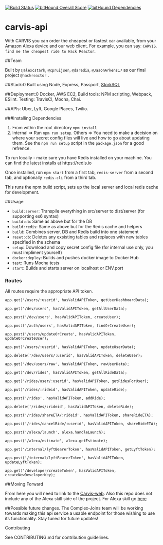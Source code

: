 [![Build Status](https://travis-ci.org/complex-joins/carvis-api.svg?branch=master)](https://travis-ci.org/complex-joins/carvis-api) [![bitHound Overall Score](https://www.bithound.io/github/complex-joins/carvis-api/badges/score.svg)](https://www.bithound.io/github/complex-joins/carvis-api) [![bitHound Dependencies](https://www.bithound.io/github/complex-joins/carvis-api/badges/dependencies.svg)](https://www.bithound.io/github/complex-joins/carvis-api/master/dependencies/npm)

# carvis-api

With CARVIS you can order the cheapest or fastest car available, from your Amazon Alexa device and our web client.
For example, you can say: `CARVIS, find me the cheapest ride to Hack Reactor`.

##Team

Built by `@alexcstark`, `@cpruijsen`, `@daredia`, `@JasonArkens17` as our final project `@hackreactor` .

##Stack:0 Built using Node, Express, Passport, [StorkSQL](https://www.npmjs.com/package/storkSQL)

##Deployment:0 Docker, AWS EC2, Build tools: NPM scripting, Webpack, ESlint. Testing: TravisCI, Mocha, Chai.

##APIs:
Uber, Lyft, Google Places, Twilio.

###Installing Dependencies

1. From within the root directory `npm install`
2. Internal => Run `npm run setup`. Others => You need to make a decision on where your secret config files will live and how to go about updating them. See the `npm run setup` script in the `package.json` for a good refrence.

To run locally - make sure you have Redis installed on your machine.
You can find the latest installs at https://redis.io

Once installed, run `npm start` from a first tab, `redis-server` from a second tab, and optionally `redis-cli` from a third tab.

This runs the npm build script, sets up the local server and local redis cache for development.

##Usage

* `build:server`: Transpile everything in src/server to dist/server (for supporting es6 syntax)
* `build:db`: Same as above but for the DB
* `build:redis`: Same as above but for the Redis cache and helpers
* `build`: Combines server, DB and Redis build into one statement
* `reset:db`: Deletes any exsisting tables and replaces with new tables specified in the schema
* `setup`: Download and copy secret config file (for internal use only, you must impliment yourself)
* `docker:deploy`: Builds and pushes docker image to Docker Hub
* `test`: Runs Mocha tests
* `start`: Builds and starts server on localhost or ENV.port

### Routes

All routes require the appropriate API token.

  `app.get('/users/:userid', hasValidAPIToken, getUserDashboardData);`

  `app.get('/dev/users', hasValidAPIToken, getAllUserData);`

  `app.post('/dev/users', hasValidAPIToken, createUser);`

  `app.post('/auth/users', hasValidAPIToken, findOrCreateUser);`

  `app.post('/users/updateOrCreate', hasValidAPIToken, updateOrCreateUser);`

  `app.put('/users/:userid', hasValidAPIToken, updateUserData);`

  `app.delete('/dev/users/:userid', hasValidAPIToken, deleteUser);`

  `app.get('/dev/users/raw', hasValidAPIToken, rawUserData);`

  `app.get('/dev/rides', hasValidAPIToken, getAllRideData);`

  `app.get('/rides/user/:userid', hasValidAPIToken, getRidesForUser);`

  `app.put('/rides/:rideid', hasValidAPIToken, updateRide);`

  `app.post('/rides', hasValidAPIToken, addRide);`

  `app.delete('/rides/:rideid', hasValidAPIToken, deleteRide);`

  `app.post('/rides/shareETA/:rideid', hasValidAPIToken, shareRideETA);`

  `app.post('/rides/cancelRide/:userid', hasValidAPIToken, shareRideETA);`

  `app.post('/alexa/launch', alexa.handleLaunch);`

  `app.post('/alexa/estimate', alexa.getEstimate);`

  `app.get('/internal/lyftBearerToken', hasValidAPIToken, getLyftToken);`

  `app.post('/internal/lyftBearerToken', hasValidAPIToken, updateLyftToken);`

  `app.get('/developer/createToken', hasValidAPIToken, createNewDeveloperKey);`

##Moving Forward

From here you will need to link to the [Carvis-web](https://github.com/complex-joins/carvis). Also this repo does not include any of the Alexa skill side of the project. For Alexa skill go [here](https://github.com/complex-joins/alexa-poc)


##Possible future changes.
The Complex-Joins team will be working towards making this api service a usable endpoint for those wishing to use its functionality. Stay tuned for future updates!


Contributing

See CONTRIBUTING.md for contribution guidelines.
